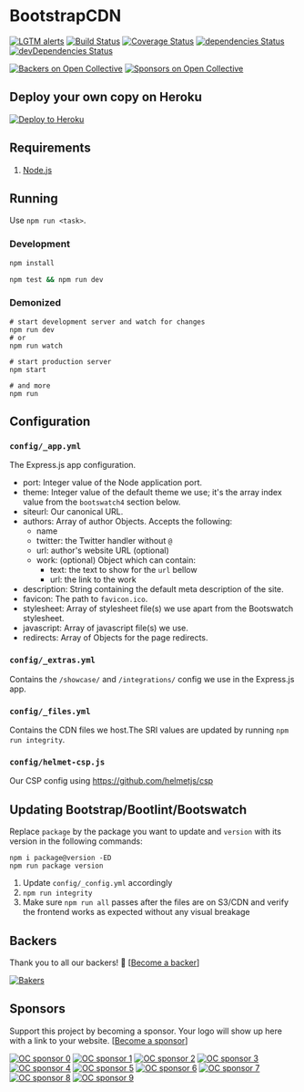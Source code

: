 # BootstrapCDN

[![LGTM alerts](https://img.shields.io/lgtm/alerts/g/MaxCDN/bootstrapcdn.svg?logo=lgtm&logoWidth=18&style=flat-square)](https://lgtm.com/projects/g/MaxCDN/bootstrapcdn/alerts/)
[![Build Status](https://img.shields.io/github/workflow/status/MaxCDN/bootstrapcdn/Tests/develop?logo=github&label=Tests&style=flat-square)](https://github.com/MaxCDN/bootstrapcdn/actions?query=workflow%3ATests+branch%3Adevelop)
[![Coverage Status](https://img.shields.io/coveralls/github/MaxCDN/bootstrapcdn/develop?style=flat-square)](https://coveralls.io/github/MaxCDN/bootstrapcdn)
[![dependencies Status](https://img.shields.io/david/MaxCDN/bootstrapcdn.svg?style=flat-square)](https://david-dm.org/MaxCDN/bootstrapcdn)
[![devDependencies Status](https://img.shields.io/david/dev/MaxCDN/bootstrapcdn.svg?style=flat-square)](https://david-dm.org/MaxCDN/bootstrapcdn?type=dev)

[![Backers on Open Collective](https://img.shields.io/opencollective/backers/getbootstrapcdn.svg?style=flat-square)](#backers)
[![Sponsors on Open Collective](https://img.shields.io/opencollective/sponsors/getbootstrapcdn.svg?style=flat-square)](#sponsors)

## Deploy your own copy on Heroku

[![Deploy to Heroku](https://www.herokucdn.com/deploy/button.svg)](https://heroku.com/deploy)

## Requirements

1. [Node.js](https://nodejs.org/)

## Running

Use `npm run <task>`.

### Development

```sh
npm install

npm test && npm run dev
```

### Demonized

```shell
# start development server and watch for changes
npm run dev
# or
npm run watch

# start production server
npm start

# and more
npm run
```

## Configuration

### `config/_app.yml`

The Express.js app configuration.

* port: Integer value of the Node application port.
* theme: Integer value of the default theme we use; it's the array index value from the `bootswatch4` section below.
* siteurl: Our canonical URL.
* authors: Array of author Objects. Accepts the following:
    * name
    * twitter: the Twitter handler without `@`
    * url: author's website URL (optional)
    * work: (optional) Object which can contain:
        * text: the text to show for the `url` bellow
        * url: the link to the work
* description: String containing the default meta description of the site.
* favicon: The path to `favicon.ico`.
* stylesheet: Array of stylesheet file(s) we use apart from the Bootswatch stylesheet.
* javascript: Array of javascript file(s) we use.
* redirects: Array of Objects for the page redirects.

### `config/_extras.yml`

Contains the `/showcase/` and `/integrations/` config we use in the Express.js app.

### `config/_files.yml`

Contains the CDN files we host.The SRI values are updated by running `npm run integrity`.

### `config/helmet-csp.js`

Our CSP config using <https://github.com/helmetjs/csp>

## Updating Bootstrap/Bootlint/Bootswatch

Replace `package` by the package you want to update and `version` with its version in the following commands:

```shell
npm i package@version -ED
npm run package version
```

1. Update `config/_config.yml` accordingly
2. `npm run integrity`
3. Make sure `npm run all` passes after the files are on S3/CDN and verify the frontend works as expected without any visual breakage

## Backers

Thank you to all our backers! 🙏 [[Become a backer](https://opencollective.com/getbootstrapcdn#backer)]

[![Bakers](https://opencollective.com/getbootstrapcdn/backers.svg?width=890)](https://opencollective.com/getbootstrapcdn#backers)

## Sponsors

Support this project by becoming a sponsor. Your logo will show up here with a link to your website. [[Become a sponsor](https://opencollective.com/getbootstrapcdn#sponsor)]

[![OC sponsor 0](https://opencollective.com/getbootstrapcdn/sponsor/0/avatar.svg)](https://opencollective.com/getbootstrapcdn/sponsor/0/website)
[![OC sponsor 1](https://opencollective.com/getbootstrapcdn/sponsor/1/avatar.svg)](https://opencollective.com/getbootstrapcdn/sponsor/1/website)
[![OC sponsor 2](https://opencollective.com/getbootstrapcdn/sponsor/2/avatar.svg)](https://opencollective.com/getbootstrapcdn/sponsor/2/website)
[![OC sponsor 3](https://opencollective.com/getbootstrapcdn/sponsor/3/avatar.svg)](https://opencollective.com/getbootstrapcdn/sponsor/3/website)
[![OC sponsor 4](https://opencollective.com/getbootstrapcdn/sponsor/4/avatar.svg)](https://opencollective.com/getbootstrapcdn/sponsor/4/website)
[![OC sponsor 5](https://opencollective.com/getbootstrapcdn/sponsor/5/avatar.svg)](https://opencollective.com/getbootstrapcdn/sponsor/5/website)
[![OC sponsor 6](https://opencollective.com/getbootstrapcdn/sponsor/6/avatar.svg)](https://opencollective.com/getbootstrapcdn/sponsor/6/website)
[![OC sponsor 7](https://opencollective.com/getbootstrapcdn/sponsor/7/avatar.svg)](https://opencollective.com/getbootstrapcdn/sponsor/7/website)
[![OC sponsor 8](https://opencollective.com/getbootstrapcdn/sponsor/8/avatar.svg)](https://opencollective.com/getbootstrapcdn/sponsor/8/website)
[![OC sponsor 9](https://opencollective.com/getbootstrapcdn/sponsor/9/avatar.svg)](https://opencollective.com/getbootstrapcdn/sponsor/9/website)
